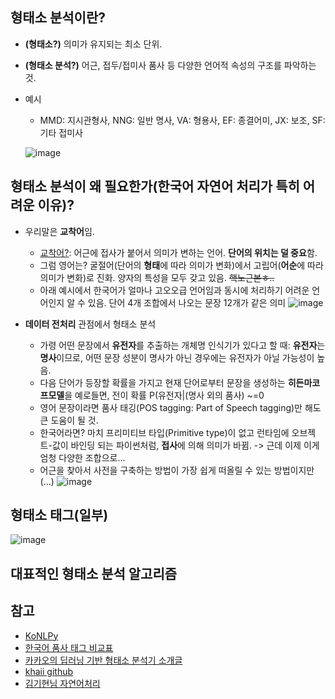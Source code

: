## 형태소 분석이란?
- **(형태소?)** 의미가 유지되는 최소 단위.
- **(형태소 분석?)** 어근, 접두/접미사 품사 등 다양한 언어적 속성의 구조를 파악하는 것.
- 예시
  - MMD: 지시관형사, NNG: 일반 명사, VA: 형용사, EF: 종결어미, JX: 보조, SF: 기타 접미사
  
  ![image](https://user-images.githubusercontent.com/126950833/234155908-664e3ed1-dd33-4c4f-8bd7-9356359f94f8.png)
## 형태소 분석이 왜 필요한가(한국어 자연어 처리가 특히 어려운 이유)?
- 우리말은 **교착어**임.
  - [교착어?](https://namu.wiki/w/%EA%B5%90%EC%B0%A9%EC%96%B4): 어근에 접사가 붙어서 의미가 변하는 언어. **단어의 위치는 덜 중요**함. 
  - 그럼 영어는? 굴절어(단어의 **형태**에 따라 의미가 변화)에서 고립어(**어순**에 따라 의미가 변화)로 진화. 양자의 특성을 모두 갖고 있음. ~~핵노근본ㅎ..~~
  - 아래 예시에서 한국어가 얼마나 고오오급 언어임과 동시에 처리하기 어려운 언어인지 알 수 있음. 단어 4개 조합에서 나오는 문장 12개가 같은 의미
  ![image](https://user-images.githubusercontent.com/126950833/234159602-0ead4883-744e-4809-9b81-927a83843567.png)

- **데이터 전처리** 관점에서 형태소 분석
  - 가령 어떤 문장에서 **유전자**를 추출하는 개체명 인식기가 있다고 할 때: **유전자**는 **명사**이므로, 어떤 문장 성분이 명사가 아닌 경우에는 유전자가 아닐 가능성이 높음.
  - 다음 단어가 등장할 확률을 가지고 현재 단어로부터 문장을 생성하는 **히든마코프모델**을 예로들면, 전이 확률 P(유전자|(명사 외의 품사) ~=0
  - 영어 문장이라면 품사 태깅(POS tagging: Part of Speech tagging)만 해도 큰 도움이 될 것. 
  - 한국어라면? 마치 프리미티브 타입(Primitive type)이 없고 런타임에 오브젝트-값이 바인딩 되는 파이썬처럼, **접사**에 의해 의미가 바뀜. -> 근데 이제 이게 엄청 다양한 조합으로...
  - 어근을 찾아서 사전을 구축하는 방법이 가장 쉽게 떠올릴 수 있는 방법이지만(...)
  ![image](https://user-images.githubusercontent.com/126950833/234161882-6499981d-e46a-4b59-84e1-d085f509d263.png)
  
## 형태소 태그(일부)
![image](https://user-images.githubusercontent.com/126950833/234161154-9f4dfadb-cde2-4dbb-be0f-eb4c2844c7c7.png)


## 대표적인 형태소 분석 알고리즘
## 참고
- [KoNLPy](https://konlpy-ko.readthedocs.io/ko/v0.4.3/morph/)
- [한국어 품사 태그 비교표](https://docs.google.com/spreadsheets/d/1OGAjUvalBuX-oZvZ_-9tEfYD2gQe7hTGsgUpiiBSXI8/edit#gid=0)
- [카카오의 딥러닝 기반 형태소 분석기 소개글](https://brunch.co.kr/@kakao-it/308)
- [khaii github](https://brunch.co.kr/@kakao-it/308)
- [김기현님 자연어처리](https://kh-kim.gitbook.io/natural-language-processing-with-pytorch/)
